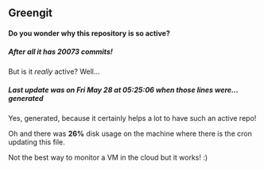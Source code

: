 ## Greengit

#### Do you wonder why this repository is so active?

##### After all it has 20073 commits!

But is it *really* active? Well...

##### Last update was on Fri May 28 at 05:25:06 when those lines were... generated

Yes, generated, because it certainly helps a lot to have such an active repo!

Oh and there was **26%** disk usage on the machine
where there is the cron updating this file.

Not the best way to monitor a VM in the cloud but it works! :)
